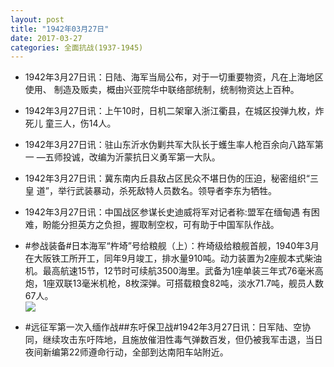 ```yaml
---
layout: post
title: "1942年03月27日"
date: 2017-03-27
categories: 全面抗战(1937-1945)
---
```


<meta name="referrer" content="no-referrer" />

- 1942年3月27日讯：日陆、海军当局公布，对于一切重要物资，凡在上海地区使用、 制造及贩卖，概由兴亚院华中联络部统制，统制物资达上百种。 

- 1942年3月27日讯：上午10时，日机二架窜入浙江衢县，在城区投弹九枚，炸死儿 童三人，伤14人。 

- 1942年3月27日讯：驻山东沂水伪剿共军大队长于蠖生率人枪百余向八路军第一 —五师投诚，改编为沂蒙抗日义勇军第一大队。 

- 1942年3月27日讯：冀东南内丘县敌占区民众不堪日伪的压迫，秘密组织“三皇 道”，举行武装暴动，杀死敌特人员数名。领导者李东为牺牲。 

- 1942年3月27日讯：中国战区参谋长史迪威将军对记者称:盟军在缅甸遇 有困难，盼能分担英方之负担，握取制空权，可有助于中国军队作战。 

- #参战装备#日本海军“杵埼”号给粮舰（上）：杵埼级给粮舰首舰，1940年3月在大阪铁工所开工，同年9月竣工，排水量910吨。动力装置为2座舰本式柴油机。最高航速15节，12节时可续航3500海里。武备为1座单装三年式76毫米高炮，1座双联13毫米机枪，8枚深弹。可搭载粮食82吨，淡水71.7吨，舰员人数67人。 <br/><img src="https://wx2.sinaimg.cn/large/aca367d8ly1fe162nrg5yj20dc0c6dhr.jpg" />

- #远征军第一次入缅作战##东吁保卫战#1942年3月27日讯：日军陆、空协同，继续攻击东吁阵地，且施放催泪性毒气弹数百发，但仍被我军击退，当日夜间新编第22师遵命行动，全部到达南阳车站附近。 

